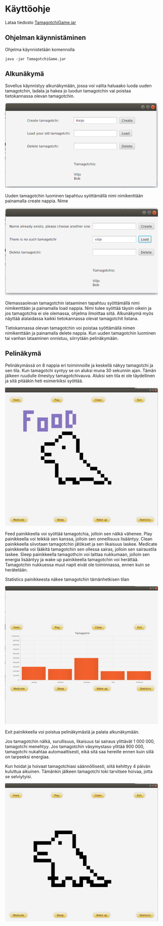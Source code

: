 # Käyttöohje

Lataa tiedosto [TamagotchiGame.jar](https://github.com/millalin/ot-harjoitustyo/releases/tag/v0.2)


## Ohjelman käynnistäminen

Ohjelma käynnistetään komennolla

    java -jar TamagotchiGame.jar

## Alkunäkymä

Sovellus käynnistyy alkunäkymään, jossa voi valita haluaako luoda uuden tamagotchin, ladata ja hakea jo luodun tamagotchin vai poistaa tietokannassa olevan tamagotchin. 

![alt.text](kayttoohjekuvat/alkunakyma_luo.png)

Uuden tamagotchin luominen tapahtuu syöttämällä nimi nimikenttään painamalla create nappia. Nime

![alt.text](kayttoohjekuvat/alkunakyma_load.png)

Olemassaolevan tamagotchin lataaminen tapahtuu syöttämällä nimi nimikenttään ja painamalla load nappia. Nimi tulee syöttää täysin oikein ja jos tamagotchia ei ole olemassa, ohjelma ilmoittaa siitä. Alkunäkymä myös näyttää alalaidassa kaikki tietokannassa olevat tamagotchit listana. 

Tietokannassa olevan tamagotchin voi poistaa syöttämällä nimen nimikenttään ja painamalla delete nappia. Kun uuden tamagotchin luominen tai vanhan lataaminen onnistuu, siirrytään pelinäkymään. 


## Pelinäkymä

Pelinäkymässä on 8 nappia eri toiminnoille ja keskellä näkyy tamagotchi ja sen tila. Kun tamagotchi syntyy se on aluksi muna 30 sekunnin ajan. Tämän jälkeen ruudulle ilmestyy tamagotchivauva. Aluksi sen tila ei ole täydellinen ja sitä pitääkin heti esimerkiksi syöttää.

![alt.text](kayttoohjekuvat/pelinakyma_nalka.png)

Feed painikkeella voi syöttää tamagotchia, jolloin sen nälkä vähenee. Play painikkeella voi leikkiä sen kanssa, jolloin sen onnellisuus lisääntyy. Clean painikkeella siivotaan tamagotchin jätökset ja sen likaisuus laskee. Medicate painikkeella voi lääkitä tamagotchin sen ollessa sairas, jolloin sen sairaustila laskee. Sleep painikkeella tamagothcin voi laittaa nukkumaan, jolloin sen energia lisääntyy ja wake up painikkeella tamagotchin voi herättää. Tamagotchin nukkuessa muut napit eivät ole toiminnassa, ennen kuin se herätetään. 

Statistics painikkeesta näkee tamagotchin tämänhetkisen tilan 

![alt.text](kayttoohjekuvat/tilastonakyma.png)

Exit painikkeella voi poistua pelinäkymästä ja palata alkunäkymään. 

Jos tamagotchin nälkä, surullisuus, likaisuus tai sairaus ylittävät 1 000 000, tamagotchi menehtyy. Jos tamagotchin väsymystaso ylittää 900 000, tamagotchi nukahtaa automaattisesti, eikä sitä saa hereille ennen kuin sillä on tarpeeksi energiaa. 

Kun hoidat ja hoivaat tamagotchiasi säännöllisesti, siitä kehittyy 4 päivän kuluttua aikuinen. Tämänkin jälkeen tamagotchi toki tarvitsee hoivaa, jotta se selviytyisi.

![alt.text](kayttoohjekuvat/aikuinen.png)





